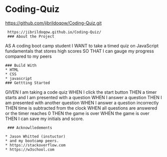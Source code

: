 # Coding-Quiz
https://github.com/jibrildoqow/Coding-Quiz.git
```
 https://jibrildoqow.github.io/Coding-Quiz/
 ### About the Project
 ```
 AS A coding boot camp student
 I WANT to take a timed quiz on JavaScript  fundamentals that stores high scores
 SO THAT I can gauge my progress compared to my peers
```
### Build With
* HTML
* CSS
* javascript
### Gettting Started
```
GIVEN I am taking a code quiz
WHEN I click the start button
THEN a timer starts and I am presented with a question
WHEN I answer a question
THEN I am presented with another question
WHEN I answer a question incorrectly
THEN time is subtracted from the clock
WHEN all questions are answered or the timer reaches 0
THEN the game is over
WHEN the game is over
THEN I can save my initials and score.
```
 ### Acknowlledements

* Jason Whitted (instuctor)
* and my bootcamp peers.
* https://stackoverflow.com
* https://w3school.com